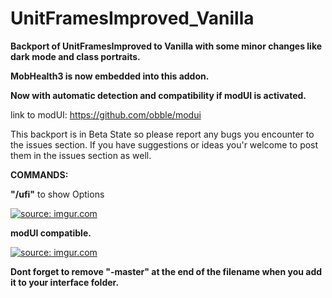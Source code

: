 # UnitFramesImproved_Vanilla
<b>Backport of UnitFramesImproved to Vanilla with some minor changes like dark mode and class portraits.</b>

<b>MobHealth3 is now embedded into this addon.</b>

<b>Now with automatic detection and compatibility if modUI is activated.</b>

link to modUI: https://github.com/obble/modui

This backport is in Beta State so please report any bugs you encounter to the issues section.
If you have suggestions or ideas you'r welcome to post them in the issues section as well.

<b>COMMANDS: </b>

<b>"/ufi"</b> to show Options

<a href="http://imgur.com/MrKoYU1"><img src="http://i.imgur.com/MrKoYU1.png" title="source: imgur.com" /></a>

<b>modUI compatible.</b>

<a href="http://imgur.com/pOPtV70"><img src="http://i.imgur.com/pOPtV70.png" title="source: imgur.com" /></a>

<b>Dont forget to remove "-master" at the end of the filename when you add it to your interface folder.</b>

